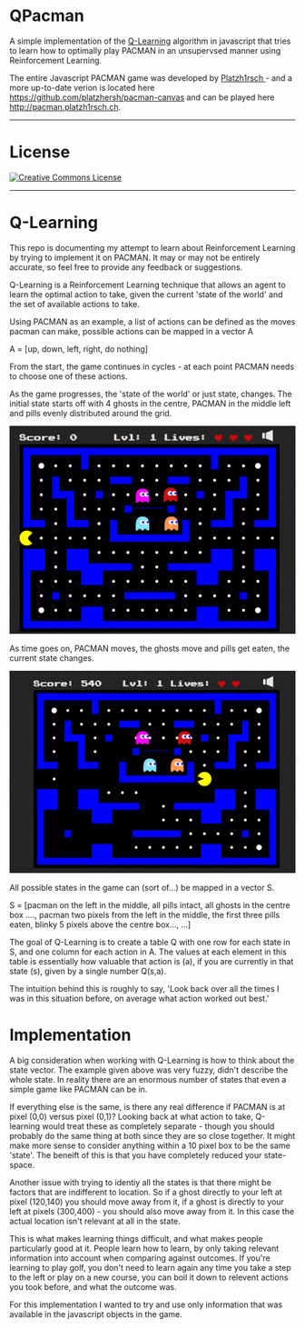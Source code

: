 QPacman
=============

A simple implementation of the <a href="https://en.wikipedia.org/wiki/Q-learning">Q-Learning</a> algorithm in javascript that tries to learn how to optimally play PACMAN in an unsupervsed manner using Reinforcement Learning. 

The entire Javascript PACMAN game was developed by <a href="http://platzh1rsch.ch/"> Platzh1rsch </a> - and a more up-to-date verion is located here https://github.com/platzhersh/pacman-canvas and can be played here http://pacman.platzh1rsch.ch.


------

License
=======

<a rel="license" href="http://creativecommons.org/licenses/by-sa/4.0/"><img alt="Creative Commons License" style="border-width:0" src="https://i.creativecommons.org/l/by-sa/4.0/88x31.png" /></a><br /><span xmlns:dct="http://purl.org/dc/terms/" property="dct:title">


------

Q-Learning
===============

This repo is documenting my attempt to learn about Reinforcement Learning by trying to implement it on PACMAN. It may or may not be entirely accurate, so feel free to provide any feedback or suggestions.

Q-Learning is a Reinforcement Learning technique that allows an agent to learn the optimal action to take, given the current 'state of the world' and the set of available actions to take.

Using PACMAN as an example, a list of actions can be defined as the moves pacman can make, possible actions can be mapped in a vector A

A = [up, down, left, right, do nothing]

From the start, the game continues in cycles - at each point PACMAN needs to choose one of these actions.

As the game progresses, the 'state of the world' or just state, changes. The initial state starts off with 4 ghosts in the centre, PACMAN in the middle left and pills evenly distributed around the grid.

<img style="border-width:0" src="https://github.com/GerHarte/QPacman/blob/master/img/InitialState.png" />

As time goes on, PACMAN moves, the ghosts move and pills get eaten, the current state changes. 

<img style="border-width:0" src="https://github.com/GerHarte/QPacman/blob/master/img/ChangedState.png" />


All possible states in the game can (sort of...) be mapped in a vector S.

S = [pacman on the left in the middle, all pills intact, all ghosts in the centre box ....,
	 pacman two pixels from the left in the middle, the first three pills eaten, blinky 5 pixels above the centre box...,
	 ...]

The goal of Q-Learning is to create a table Q with one row for each state in S, and one column for each action in A. The values at each element in this table is essentially how valuable that action is (a), if you are currently in that state (s), given by a single number Q(s,a).

The intuition behind this is roughly to say, 'Look back over all the times I was in this situation before, on average what action worked out best.'


Implementation
===============

A big consideration when working with Q-Learning is how to think about the state vector. The example given above was very fuzzy, didn't describe the whole state. In reality there are an enormous number of states that even a simple game like PACMAN can be in. 

If everything else is the same, is there any real difference if PACMAN is at pixel (0,0) versus pixel (0,1)? Looking back at what action to take, Q-learning would treat these as completely separate - though you should probably do the same thing at both since they are so close together. It might make more sense to consider anything within a 10 pixel box to be the same 'state'. The beneift of this is that you have completely reduced your state-space.

Another issue with trying to identiy all the states is that there might be factors that are indifferent to location. So if a ghost directly to your left at pixel (120,140) you should move away from it, if a ghost is directly to your left at pixels (300,400) - you should also move away from it. In this case the actual location isn't relevant at all in the state.

This is what makes learning things difficult, and what makes people particularly good at it. People learn how to learn, by only taking relevant information into account when comparing against outcomes. If you're learning to play golf, you don't need to learn again any time you take a step to the left or play on a new course, you can boil it down to relevent actions you took before, and what the outcome was.

For this implementation I wanted to try and use only information that was available in the javascript objects in the game.


